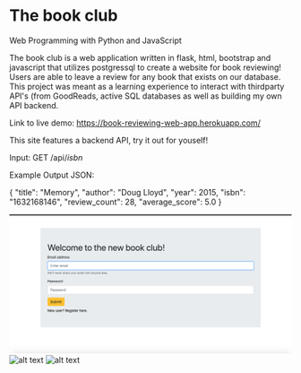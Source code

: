 # The book club

Web Programming with Python and JavaScript

The book club is a web application written in flask, html, bootstrap and javascript that utilizes postgressql to create a website for book reviewing! Users are able to leave a review for any book that exists on our database. This project was meant as a learning experience to interact with thirdparty API's (from GoodReads, active SQL databases as well as building my own API backend. 

Link to live demo: 
https://book-reviewing-web-app.herokuapp.com/

This site features a backend API, try it out for youself!

Input: 
GET <url>/api/*isbn*
  
Example Output JSON: 

{
    "title": "Memory",
    "author": "Doug Lloyd",
    "year": 2015,
    "isbn": "1632168146",
    "review_count": 28,
    "average_score": 5.0
}


![alt text](https://raw.githubusercontent.com/omerco1/the_book_club/master/login_screen.png)
![alt text](http://url/to/img.png)
![alt text](http://url/to/img.png)


